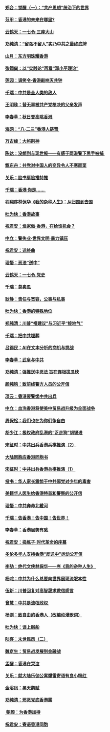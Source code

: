 #### [郑合：觉醒（一）：“共产思想”统治下的世界](../pages/nsc993/n11477663.md?t=08260811) 
#### [范甲：香港的未来在哪里?](../pages/nsc993/n11477249.md?t=08260811) 
#### [云鹤天：一七令·三座大山](../pages/nsc993/n11477192.md?t=08260811) 
#### [郑纯清：“留岛不留人”实乃中共之最终底牌](../pages/nsc993/n11476160.md?t=08260811) 
#### [山月：东方明珠耀香港](../pages/nsc993/n11476077.md?t=08260811) 
#### [张翎燊：以“实践论”再看“邓小平理论”](../pages/nsc993/n11475733.md?t=08260811) 
#### [莲园：调笑令‧香港敲响灭共钟](../pages/nsc993/n11475723.md?t=08260811) 
#### [千瑞：中共是全人类的敌人](../pages/nsc993/n11475329.md?t=08260811) 
#### [王明珠：替无辜被共产党枪决的父亲发声](../pages/nsc993/n11474570.md?t=08260811) 
#### [李春草：秋日登高眺香港 ](../pages/nsc993/n11474491.md?t=08260811) 
#### [海网：“八·二三”香港人链赞 ](../pages/nsc993/n11474538.md?t=08260811) 
#### [万古缘：大屿荆神](../pages/nsc993/n11474401.md?t=08260811) 
#### [陈达：没想到与现世报——有感于两港警下黑手被捕 ](../pages/nsc993/n11472557.md?t=08260811) 
#### [甑东舟：共党对中国人的变异令人不寒而栗](../pages/nsc993/n11472496.md?t=08260811) 
#### [关乐：脸书扇脸推特推](../pages/nsc993/n11472488.md?t=08260811) 
#### [千瑞：香港  你是…… ](../pages/nsc993/n11472459.md?t=08260811) 
#### [程翔序林保华《我的杂种人生》：从归国到去国](../pages/nsc993/n11472369.md?t=08260811) 
#### [吐为快：香港故事](../pages/nsc993/n11471931.md?t=08260811) 
#### [祝君安：渔家傲‧香港，在给谁机会？](../pages/nsc993/n11469718.md?t=08260811) 
#### [中立：警失业‧世界文明‧暴力镇压](../pages/nsc993/n11467566.md?t=08260811) 
#### [祝君安：送终曲](../pages/nsc993/n11467546.md?t=08260811) 
#### [理悟：恶法“送中”](../pages/nsc993/n11467290.md?t=08260811) 
#### [云鹤天：一七令.党史](../pages/nsc993/n11464122.md?t=08260811) 
#### [千瑞：莫卖瓜](../pages/nsc993/n11463014.md?t=08260811) 
#### [耿静：责任与宽容，公事与私事](../pages/nsc993/n11462810.md?t=08260811) 
#### [吐为快：香港的特殊地位](../pages/nsc993/n11462562.md?t=08260811) 
#### [郑纯清：川普“推建议”与习近平“接地气”](../pages/nsc993/n11461683.md?t=08260811) 
#### [千瑞：把中共埋葬](../pages/nsc993/n11461658.md?t=08260811) 
#### [吕锡民：AI在文本分析的商机与挑战](../pages/nsc993/n11460607.md?t=08260811) 
#### [李春草：武皇与中共](../pages/nsc993/n11460589.md?t=08260811) 
#### [郑纯清：强推送中恶法 旨在连根拔瓜秧](../pages/nsc993/n11460526.md?t=08260811) 
#### [颜纯钩：致前线警方人员的公开信](../pages/nsc993/n11459564.md?t=08260811) 
#### [项云：香港要警惕中共出兵](../pages/nsc993/n11459530.md?t=08260811) 
#### [中立：血洗香港将使美中贸易战升级为全面战争](../pages/nsc993/n11459717.md?t=08260811) 
#### [周保松：我们也在为你们争自由](../pages/nsc993/n11459087.md?t=08260811) 
#### [胡少江：极权政府乱港的“乏走狗”胡锡进](../pages/nsc993/n11459051.md?t=08260811) 
#### [宋征时：中共出兵香港兵棋推演（2）](../pages/nsc993/n11458306.md?t=08260811) 
#### [大陆同胞应香港同胞书](../pages/nsc993/n11457241.md?t=08260811) 
#### [宋征时：中共出兵香港兵棋推演（1）](../pages/nsc993/n11455979.md?t=08260811) 
#### [投书：华人家长震惊于中共邪党对少年的毒害](../pages/nsc993/n11454664.md?t=08260811) 
#### [美籍华人医生给香港特首和警察的公开信](../pages/nsc993/n11454599.md?t=08260811) 
#### [理悟：中共奔命北戴河](../pages/nsc993/n11454254.md?t=08260811) 
#### [千瑞：告香港！告中国！告世界！](../pages/nsc993/n11452639.md?t=08260811) 
#### [李春草：香港局势有感 ](../pages/nsc993/n11452364.md?t=08260811) 
#### [祝君安：捣练子‧时代革命的序幕](../pages/nsc993/n11452353.md?t=08260811) 
#### [多伦多华人支持香港“反送中”运动公开信](../pages/nsc993/n11452323.md?t=08260811) 
#### [李劼：绝代文侠林保华——序《我的杂种人生》 ](../pages/nsc993/n11452282.md?t=08260811) 
#### [杨咤：中共为什么总要向世界展现流氓本性](../pages/nsc993/n11448899.md?t=08260811) 
#### [伍新：川普回复对高智晟求救信感言](../pages/nsc993/n11448808.md?t=08260811) 
#### [曾慧：中共是流氓政权 ](../pages/nsc993/n11447277.md?t=08260811) 
#### [杨则：致自由的香港人（改编动漫歌词）](../pages/nsc993/n11447253.md?t=08260811) 
#### [吐为快：误上贼船](../pages/nsc993/n11447241.md?t=08260811) 
#### [陆客：末世民风（二）](../pages/nsc993/n11447032.md?t=08260811) 
#### [魏京生：贸易战发展到金融战](../pages/nsc993/n11446827.md?t=08260811) 
#### [孟醒：香港在哭泣](../pages/nsc993/n11445586.md?t=08260811) 
#### [关乐：就大陆乐伽公寓爆雷寄语有良小粉红 ](../pages/nsc993/n11445344.md?t=08260811) 
#### [金浴凤：黑天鹅赋](../pages/nsc993/n11445105.md?t=08260811) 
#### [郑纯清：邪恶党底香港露](../pages/nsc993/n11444937.md?t=08260811) 
#### [ 朝颜：为香港加持](../pages/nsc993/n11444414.md?t=08260811) 
#### [祝君安：寄语香港同胞](../pages/nsc993/n11443350.md?t=08260811) 
